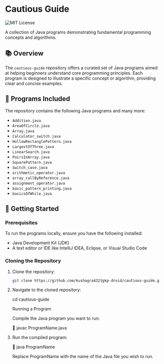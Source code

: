 # Cautious Guide

![MIT License](https://img.shields.io/badge/License-MIT-yellow.svg)

A collection of Java programs demonstrating fundamental programming concepts and algorithms.

## 📚 Overview

The `cautious-guide` repository offers a curated set of Java programs aimed at helping beginners understand core programming principles. Each program is designed to illustrate a specific concept or algorithm, providing clear and concise examples.

## 🧪 Programs Included

The repository contains the following Java programs and many more:

- `Addition.java`
- `AreaOfCircle.java`
- `Array.java`
- `Calculator_switch.java`
- `HollowRectanglePattern.java`
- `LargestOfThree.java`
- `LinearSearch.java`
- `PairsInArray.java`
- `SquarePattern.java`
- `Switch_case.java`
- `arithmetic_operator.java`
- `array_callByReference.java`
- `assignment_operator.java`
- `basic_pattern_printing.java`
- `basicsOfWhile.java`

## 🚀 Getting Started

### Prerequisites

To run the programs locally, ensure you have the following installed:

- Java Development Kit (JDK)
- A text editor or IDE like IntelliJ IDEA, Eclipse, or Visual Studio Code

### Cloning the Repository

1. Clone the repository:

   ```bash
   git clone https://github.com/kushagra4321gkp-droid/cautious-guide.git

2. Navigate to the cloned repository:

   cd cautious-guide

   Running a Program

   Compile the Java program you want to run:

   🚀 javac ProgramName.java


3. Run the compiled program:

   🚀 java ProgramName


   Replace ProgramName with the name of the Java file you wish to run.   

